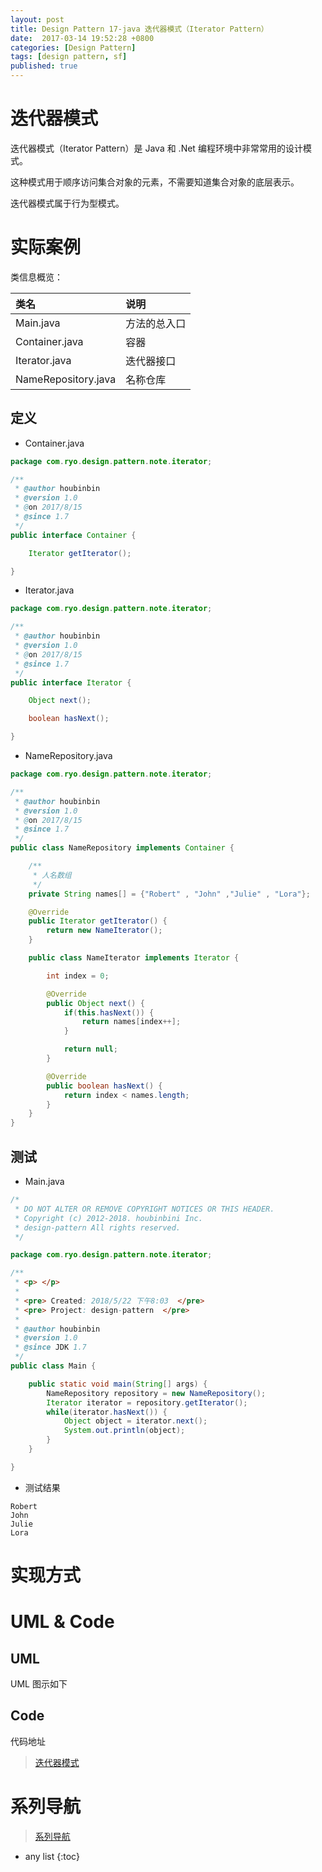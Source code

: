 ```yaml
---
layout: post
title: Design Pattern 17-java 迭代器模式（Iterator Pattern）
date:  2017-03-14 19:52:28 +0800
categories: [Design Pattern]
tags: [design pattern, sf]
published: true
---
```


# 迭代器模式

迭代器模式（Iterator Pattern）是 Java 和 .Net 编程环境中非常常用的设计模式。

这种模式用于顺序访问集合对象的元素，不需要知道集合对象的底层表示。

迭代器模式属于行为型模式。

# 实际案例

类信息概览：

| 类名 | 说明 |
|:----|:----|
| Main.java | 方法的总入口 |
| Container.java | 容器 |
| Iterator.java | 迭代器接口 |
| NameRepository.java | 名称仓库 |

## 定义


- Container.java

```java
package com.ryo.design.pattern.note.iterator;

/**
 * @author houbinbin
 * @version 1.0
 * @on 2017/8/15
 * @since 1.7
 */
public interface Container {

    Iterator getIterator();

}

```


- Iterator.java

```java
package com.ryo.design.pattern.note.iterator;

/**
 * @author houbinbin
 * @version 1.0
 * @on 2017/8/15
 * @since 1.7
 */
public interface Iterator {

    Object next();

    boolean hasNext();

}

```


- NameRepository.java

```java
package com.ryo.design.pattern.note.iterator;

/**
 * @author houbinbin
 * @version 1.0
 * @on 2017/8/15
 * @since 1.7
 */
public class NameRepository implements Container {

    /**
     * 人名数组
     */
    private String names[] = {"Robert" , "John" ,"Julie" , "Lora"};

    @Override
    public Iterator getIterator() {
        return new NameIterator();
    }

    public class NameIterator implements Iterator {

        int index = 0;

        @Override
        public Object next() {
            if(this.hasNext()) {
                return names[index++];
            }

            return null;
        }

        @Override
        public boolean hasNext() {
            return index < names.length;
        }
    }
}

```


## 测试

- Main.java

```java
/*
 * DO NOT ALTER OR REMOVE COPYRIGHT NOTICES OR THIS HEADER.
 * Copyright (c) 2012-2018. houbinbini Inc.
 * design-pattern All rights reserved.
 */

package com.ryo.design.pattern.note.iterator;

/**
 * <p> </p>
 *
 * <pre> Created: 2018/5/22 下午8:03  </pre>
 * <pre> Project: design-pattern  </pre>
 *
 * @author houbinbin
 * @version 1.0
 * @since JDK 1.7
 */
public class Main {

    public static void main(String[] args) {
        NameRepository repository = new NameRepository();
        Iterator iterator = repository.getIterator();
        while(iterator.hasNext()) {
            Object object = iterator.next();
            System.out.println(object);
        }
    }

}

```

- 测试结果

```
Robert
John
Julie
Lora
```

# 实现方式

# UML & Code

## UML

UML 图示如下

## Code

代码地址

> [迭代器模式](https://github.com/houbb/design-pattern/tree/master/design-pattern-note/src/main/java/com/ryo/design/pattern/note/iterator)

# 系列导航

> [系列导航](https://blog.csdn.net/ryo1060732496/article/details/80214740)

* any list
{:toc}